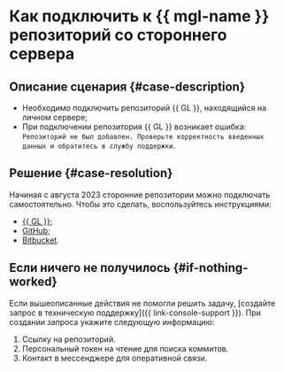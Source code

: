 # Как подключить к {{ mgl-name }} репозиторий со стороннего сервера


## Описание сценария {#case-description}

* Необходимо подключить репозиторий {{ GL }}, находящийся на личном сервере;
* При подключении репозитория {{ GL }} возникает ошибка: `Репозиторий не был добавлен. Проверьте корректность введенных данных и обратитесь в службу поддержки`.

## Решение {#case-resolution}

Начиная с августа 2023 сторонние репозитории можно подключать самостоятельно. Чтобы это сделать, воспользуйтесь инструкциями:

* [{{ GL }}](../../../tracker/user/gitlab#on-premise);
* [GitHub](../../../tracker/user/github#on-premise);
* [Bitbucket](../../../tracker/user/bitbucket#on-premise).

## Если ничего не получилось {#if-nothing-worked}

Если вышеописанные действия не помогли решить задачу, [создайте запрос в техническую поддержку]({{ link-console-support }}). При создании запроса укажите следующую информацию:

1. Ссылку на репозиторий.
1. Персональный токен на чтение для поиска коммитов.
1. Контакт в мессенджере для оперативной связи.